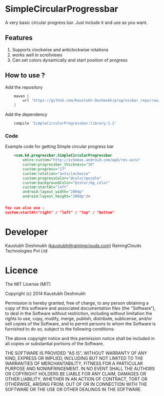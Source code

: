 SimpleCircularProgressbar
=========================

A very basic circular progress bar. Just include it and use as you want.

## Features

1. Supports clockwise and anticlockwise rotations
2. works well in scrollviews
3. Can set colors dynamically and start position of progress

## How to use ?

 Add the repository
```gradle
    maven {
        url 'https://github.com/Kaustubh-Deshmukh/progressbar_repo/raw/master'
    }
```
Add the dependency
```gradle
    compile 'SimpleCircularProgressbar:library:1.2'
```

### Code
Example code for getting Simple circular progress bar
```xml
    <com.kd.progressbar.SimpleCircularProgressbar
        xmlns:custom="http://schemas.android.com/apk/res-auto"
        custom:progressbar_thickness="10"
        custom:progress="17"
        custom:rotation="anticlockwise"
        custom:progressColor="@color/purple"
        custom:backgroundColor="@color/bg_color"
        custom:startAt="left"
        android:layout_width="200dp"
        android:layout_height="200dp"/>
```

###
```json
You can also use :
custom:startAt="right" / "left" / "top" / "bottom"
```

# Developer

Kaustubh Deshmukh (kaustubh@rainingclouds.com)
RainingClouds Technologies Pvt Ltd

# Licence 

The MIT License (MIT)

Copyright (c) 2014 Kaustubh Deshmukh

Permission is hereby granted, free of charge, to any person obtaining a copy of this software and associated documentation files (the "Software"), to deal in the Software without restriction, including without limitation the rights to use, copy, modify, merge, publish, distribute, sublicense, and/or sell copies of the Software, and to permit persons to whom the Software is furnished to do so, subject to the following conditions:

The above copyright notice and this permission notice shall be included in all copies or substantial portions of the Software.

THE SOFTWARE IS PROVIDED "AS IS", WITHOUT WARRANTY OF ANY KIND, EXPRESS OR IMPLIED, INCLUDING BUT NOT LIMITED TO THE WARRANTIES OF MERCHANTABILITY, FITNESS FOR A PARTICULAR PURPOSE AND NONINFRINGEMENT. IN NO EVENT SHALL THE AUTHORS OR COPYRIGHT HOLDERS BE LIABLE FOR ANY CLAIM, DAMAGES OR OTHER LIABILITY, WHETHER IN AN ACTION OF CONTRACT, TORT OR OTHERWISE, ARISING FROM, OUT OF OR IN CONNECTION WITH THE SOFTWARE OR THE USE OR OTHER DEALINGS IN THE SOFTWARE.

